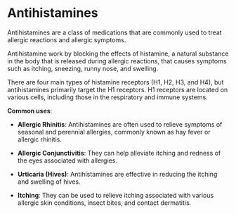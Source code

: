<!--
source: gpt-3 + jph editing
tags: antihistamines
-->

# Antihistamines

Antihistamines are a class of medications that are commonly used to treat allergic reactions and allergic symptoms.

Antihistamine work by blocking the effects of histamine, a natural substance in the body that is released during allergic reactions, that causes symptoms such as itching, sneezing, runny nose, and swelling.

There are four main types of histamine receptors (H1, H2, H3, and H4), but antihistamines primarily target the H1 receptors. H1 receptors are located on various cells, including those in the respiratory and immune systems.

**Common uses**:

* **Allergic Rhinitis**: Antihistamines are often used to relieve symptoms of seasonal and perennial allergies, commonly known as hay fever or allergic rhinitis.

* **Allergic Conjunctivitis**: They can help alleviate itching and redness of the eyes associated with allergies.

* **Urticaria (Hives)**: Antihistamines are effective in reducing the itching and swelling of hives.

* **Itching**: They can be used to relieve itching associated with various allergic skin conditions, insect bites, and contact dermatitis.
